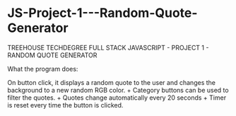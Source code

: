 # JS-Project-1---Random-Quote-Generator

TREEHOUSE TECHDEGREE FULL STACK JAVASCRIPT - PROJECT 1 - RANDOM QUOTE GENERATOR

What the program does: 

On button click, it displays a random quote to the user and changes the background to a new random RGB color. + Category buttons can be used to filter the quotes. + Quotes change automatically every 20 seconds + Timer is reset every time the button is clicked.
